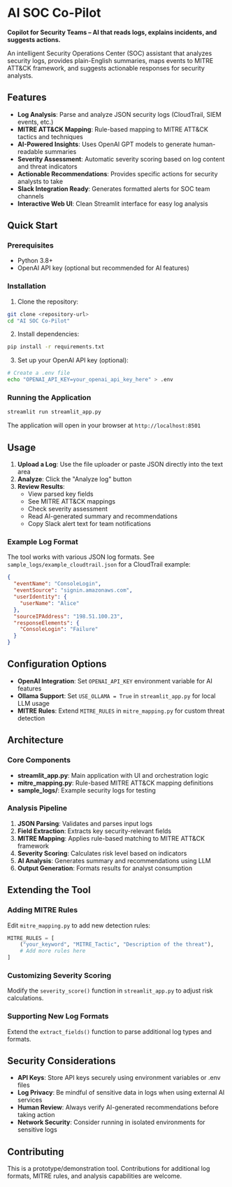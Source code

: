 # AI SOC Co-Pilot

**Copilot for Security Teams – AI that reads logs, explains incidents, and suggests actions.**

An intelligent Security Operations Center (SOC) assistant that analyzes security logs, provides plain-English summaries, maps events to MITRE ATT&CK framework, and suggests actionable responses for security analysts.

## Features

- **Log Analysis**: Parse and analyze JSON security logs (CloudTrail, SIEM events, etc.)
- **MITRE ATT&CK Mapping**: Rule-based mapping to MITRE ATT&CK tactics and techniques
- **AI-Powered Insights**: Uses OpenAI GPT models to generate human-readable summaries
- **Severity Assessment**: Automatic severity scoring based on log content and threat indicators
- **Actionable Recommendations**: Provides specific actions for security analysts to take
- **Slack Integration Ready**: Generates formatted alerts for SOC team channels
- **Interactive Web UI**: Clean Streamlit interface for easy log analysis

## Quick Start

### Prerequisites

- Python 3.8+
- OpenAI API key (optional but recommended for AI features)

### Installation

1. Clone the repository:
```bash
git clone <repository-url>
cd "AI SOC Co-Pilot"
```

2. Install dependencies:
```bash
pip install -r requirements.txt
```

3. Set up your OpenAI API key (optional):
```bash
# Create a .env file
echo "OPENAI_API_KEY=your_openai_api_key_here" > .env
```

### Running the Application

```bash
streamlit run streamlit_app.py
```

The application will open in your browser at `http://localhost:8501`

## Usage

1. **Upload a Log**: Use the file uploader or paste JSON directly into the text area
2. **Analyze**: Click the "Analyze log" button
3. **Review Results**:
   - View parsed key fields
   - See MITRE ATT&CK mappings
   - Check severity assessment
   - Read AI-generated summary and recommendations
   - Copy Slack alert text for team notifications

### Example Log Format

The tool works with various JSON log formats. See `sample_logs/example_cloudtrail.json` for a CloudTrail example:

```json
{
  "eventName": "ConsoleLogin",
  "eventSource": "signin.amazonaws.com",
  "userIdentity": {
    "userName": "Alice"
  },
  "sourceIPAddress": "198.51.100.23",
  "responseElements": {
    "ConsoleLogin": "Failure"
  }
}
```

## Configuration Options

- **OpenAI Integration**: Set `OPENAI_API_KEY` environment variable for AI features
- **Ollama Support**: Set `USE_OLLAMA = True` in `streamlit_app.py` for local LLM usage
- **MITRE Rules**: Extend `MITRE_RULES` in `mitre_mapping.py` for custom threat detection

## Architecture

### Core Components

- **streamlit_app.py**: Main application with UI and orchestration logic
- **mitre_mapping.py**: Rule-based MITRE ATT&CK mapping definitions
- **sample_logs/**: Example security logs for testing

### Analysis Pipeline

1. **JSON Parsing**: Validates and parses input logs
2. **Field Extraction**: Extracts key security-relevant fields
3. **MITRE Mapping**: Applies rule-based matching to MITRE ATT&CK framework
4. **Severity Scoring**: Calculates risk level based on indicators
5. **AI Analysis**: Generates summary and recommendations using LLM
6. **Output Generation**: Formats results for analyst consumption

## Extending the Tool

### Adding MITRE Rules

Edit `mitre_mapping.py` to add new detection rules:

```python
MITRE_RULES = [
    ("your_keyword", "MITRE_Tactic", "Description of the threat"),
    # Add more rules here
]
```

### Customizing Severity Scoring

Modify the `severity_score()` function in `streamlit_app.py` to adjust risk calculations.

### Supporting New Log Formats

Extend the `extract_fields()` function to parse additional log types and formats.

## Security Considerations

- **API Keys**: Store API keys securely using environment variables or .env files
- **Log Privacy**: Be mindful of sensitive data in logs when using external AI services
- **Human Review**: Always verify AI-generated recommendations before taking action
- **Network Security**: Consider running in isolated environments for sensitive logs

## Contributing

This is a prototype/demonstration tool. Contributions for additional log formats, MITRE rules, and analysis capabilities are welcome.
